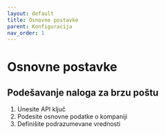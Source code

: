 ```yaml
---
layout: default
title: Osnovne postavke
parent: Konfiguracija
nav_order: 1
---
```

# Osnovne postavke

## Podešavanje naloga za brzu poštu
1. Unesite API ključ
2. Podesite osnovne podatke o kompaniji
3. Definišite podrazumevane vrednosti
